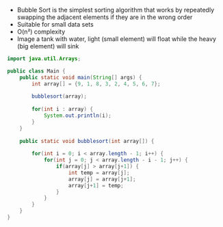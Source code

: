 - Bubble Sort is the simplest sorting algorithm that works by repeatedly swapping the adjacent elements if they are in the wrong order
- Suitable for small data sets
- O(n²) complexity
- Image a tank with water, light (small element) will float while the heavy (big element) will sink

```Java
import java.util.Arrays;

public class Main {
    public static void main(String[] args) {
        int array[] = {9, 1, 8, 3, 2, 4, 5, 6, 7};
        
        bubblesort(array);
        
        for(int i : array) {
            System.out.println(i);
        }
    }
    
    public static void bubblesort(int array[]) {
        
        for(int i = 0; i < array.length - 1; i++) {
            for(int j = 0; j < array.length - i - 1; j++) {
                if(array[j] > array[j+1]) {
                    int temp = array[j];
                    array[j] = array[j+1];
                    array[j+1] = temp;
                }
            }
        }
    }
}
```

